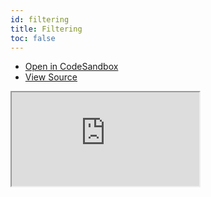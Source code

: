 ```yaml
---
id: filtering
title: Filtering
toc: false
---
```


- [Open in CodeSandbox](https://codesandbox.io/s/github/tannerlinsley/react-table/tree/master/examples/filtering)
- [View Source](https://github.com/tannerlinsley/react-table/tree/master/examples/filtering)

<iframe
  src="https://codesandbox.io/embed/github/tannerlinsley/react-table/tree/master/examples/filtering?autoresize=1&fontsize=14&theme=dark"
  title="tannerlinsley/react-table: filtering"
  sandbox="allow-forms allow-modals allow-popups allow-presentation allow-same-origin allow-scripts"
  style={{
    width: '100%',
    height: '80vh',
    border: '0',
    borderRadius: 8,
    overflow: 'hidden',
    position: 'static',
    zIndex: 0,
  }}
></iframe>
